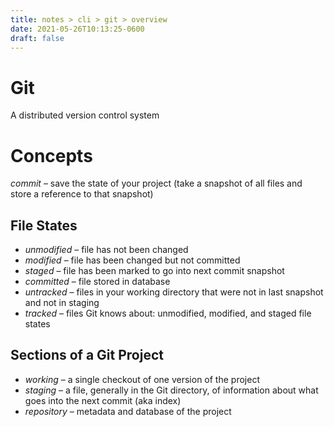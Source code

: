 ```yaml
---
title: notes > cli > git > overview
date: 2021-05-26T10:13:25-0600
draft: false
---
```

# Git
A distributed version control system

# Concepts
*commit* – save the state of your project (take a snapshot of all files and store a reference to that snapshot)

## File States
- *unmodified* – file has not been changed
- *modified* – file has been changed but not committed
- *staged* – file has been marked to go into next commit snapshot
- *committed* – file stored in database
- *untracked* – files in your working directory that were not in last snapshot and not in staging
- *tracked* – files Git knows about: unmodified, modified, and staged file states

## Sections of a Git Project
- *working* – a single checkout of one version of the project
- *staging* – a file, generally in the Git directory, of information about what goes into the next commit (aka index)
- *repository* – metadata and database of the project

